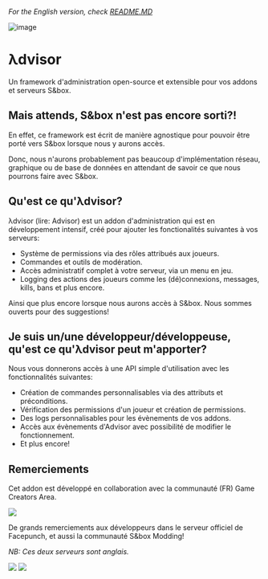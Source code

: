 *For the English version, check [README.MD](https://github.com/game-creators-area/Advisor/blob/master/README.md)*

![image](https://user-images.githubusercontent.com/25248023/113520130-542d8d00-9591-11eb-8104-d5abd8ecb660.png)

# λdvisor

Un framework d'administration open-source et extensible pour vos addons et serveurs S&box.
  
## Mais attends, S&box n'est pas encore sorti?!

En effet, ce framework est écrit de manière agnostique pour pouvoir être porté vers S&box lorsque nous y aurons accès.

Donc, nous n'aurons probablement pas beaucoup d'implémentation réseau, graphique ou de base de données en attendant de savoir ce que nous pourrons faire avec S&box.   

## Qu'est ce qu'λdvisor?

λdvisor (lire: Advisor) est un addon d'administration qui est en développement intensif, créé pour ajouter les fonctionalités suivantes à vos serveurs:  

- Système de permissions via des rôles attribués aux joueurs.
- Commandes et outils de modération.
- Accès administratif complet à votre serveur, via un menu en jeu.
- Logging des actions des joueurs comme les (dé)connexions, messages, kills, bans et plus encore.

Ainsi que plus encore lorsque nous aurons accès à S&box. Nous sommes ouverts pour des suggestions!
  

## Je suis un/une développeur/développeuse, qu'est ce qu'λdvisor peut m'apporter?

Nous vous donnerons accès à une API simple d'utilisation avec les fonctionnalités suivantes:

- Création de commandes personnalisables via des attributs et préconditions.
- Vérification des permissions d'un joueur et création de permissions.
- Des logs personnalisables pour les évènements de vos addons.
- Accès aux évènements d'Advisor avec possibilité de modifier le fonctionnement.
- Et plus encore!

## Remerciements

Cet addon est développé en collaboration avec la communauté (FR) Game Creators Area.

[<img src="https://discordapp.com/api/guilds/223070469148901376/widget.png?style=banner1">](https://discord.gg/gca)

De grands remerciements aux développeurs dans le serveur officiel de Facepunch, et aussi la communauté S&box Modding!

*NB: Ces deux serveurs sont anglais.*

[<img src="https://discordapp.com/api/guilds/258087425346240513/widget.png?style=banner1">](https://discord.gg/facepunch)
[<img src="https://discordapp.com/api/guilds/799738004439826463/widget.png?style=banner1">](https://discord.gg/K4Jv7G3WUw)
